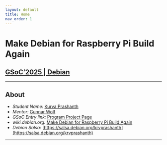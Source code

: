 ```yaml
---
layout: default
title: Home
nav_order: 1
---
```

# **Make Debian for Raspberry Pi Build Again**
## **[GSoC’2025 | Debian](https://summerofcode.withgoogle.com/programs/2025/projects/JvTO8QWv)**

---

## About
- _Student Name:_ [Kurva Prashanth](https://krvprashanth.in)
- _Mentor:_ [Gunnar Wolf](https://gwolf.org/) 
- _GSoC Entry link:_ [Program Project Page](https://summerofcode.withgoogle.com/programs/2025/projects/JvTO8QWv)
- _wiki.debian.org:_ [Make Debian for Raspberry Pi Build Again](https://wiki.debian.org/SummerOfCode2025/Projects#SummerOfCode2025.2FApprovedProjects.2FMakeDebianForRaspberryBuildAgain.Make_Debian_for_Raspberry_Build_Again)
- _Debian Salsa:_ [https://salsa.debian.org/krvprashanth](https://salsa.debian.org/krvprashanth)

---


